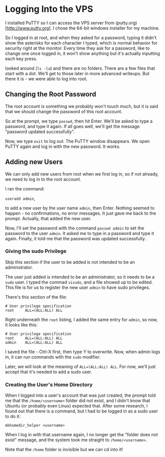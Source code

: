 # Logging Into the VPS

I installed PuTTY so I can access the VPS server from (putty.org)[http://www.putty.org]. I chose the 64-bit windows installer for my machine.

So I logged in at root, and when they asked for a password, typing it didn't show the asterisks for each character I typed, which is normal behavior
for security right at the monitor. Every time they ask for a password, like to change one once logged in, it won't show anything but it's actually
inputting each key press.

looked around (`ls -la`) and there are no folders. There are a few files that start with a dot. We'll get to those
later in more advanced writeups. But there it is - we were able to log into root.

## Changing the Root Password
The root account is something we probably won't touch much, but it is said that we should change the password of this root account.

So at the prompt, we type `passwd`, then hit Enter. We'll be asked to type a password, and type it again. If all goes well, we'll get
the message "password updated successfully".

Now, we type `exit` to log out. The PuTTY window disappears. We open PuTTY again and log in with the new password. It works.

## Adding new Users

We can only add new users from root when we first log in, so if not already, we need to log in to the root account.

I ran the command:

`useradd admin`,

to add a new user by the user name `admin`, then Enter. Nothing seemed to happen - no confirmations, no error
messages. It just gave me back to the prompt. Actually, that added the new user.

Now, I'll set the password with the command `passwd admin` to set the password to the user `admin`. It asked me to type in a password and type it
again. Finally, it told me that the password was updated successfully.


### Giving the sudo Privilege

Skip this section if the user to be added is not intended to be an administrator.

The user just added is intended to be an administrator, so it needs to be a `sudo` user. I typed the commad `visudo`, and a file showed up to be
edited. This file is for us to register the new user `admin` to have sudo privileges. 

There's this section of the file:

```
# User privilege specification
root     ALL=(ALL:ALL) ALL
```

Right underneath the `root` listing, I added the same entry for `admin`, so now, it looks like this:

```
# User privilege specification
root     ALL=(ALL:ALL) ALL
admin    ALL=(ALL:ALL) ALL
```

I saved the file - Ctrl-X first, then type Y to overwrite. Now, when admin logs in, it can run commands with the `sudo` modifier. 

Later, we will look at the meaning of `ALL=(ALL:ALL) ALL`. For now, we'll just accept that it's needed to add a sudo user.

### Creating the User's Home Directory

When I logged into a user's account that was just created, the prompt told me that the `/home/<username>` folder did not exist, and I didn't know
that Ubuntu (or probably even Linux) expected that. After some research, I found out that there is a command, but I had to be logged in as a sudo
user to do it:

`mkhomedir_helper <username>`

When I log in with that username again, I no longer get the "folder does not exist" message, and the system took me straight to `/home/<username>`.

Note that the `/home` folder is invisible but we can cd into it!





